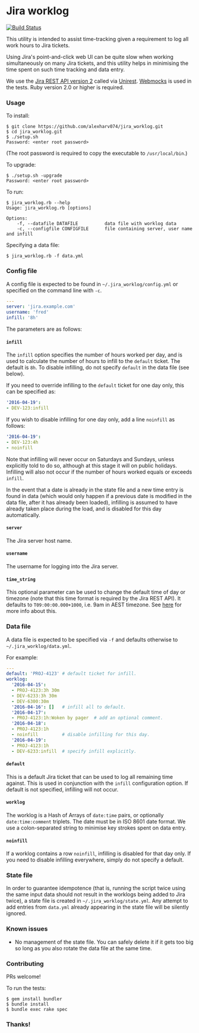 # Jira worklog

[![Build Status](https://img.shields.io/travis/alexharv074/jira_worklog.svg)](https://travis-ci.org/alexharv074/jira_worklog)

This utility is intended to assist time-tracking given a requirement to log all work hours to Jira tickets.

Using Jira's point-and-click web UI can be quite slow when working simultaneously on many Jira tickets, and this utility helps in minimising the time spent on such time tracking and data entry.

We use the [Jira REST API version 2](https://docs.atlassian.com/jira/REST/latest/#api/2/) called via [Unirest](http://unirest.io/ruby.html).  [Webmocks](https://github.com/bblimke/webmock) is used in the tests.  Ruby version 2.0 or higher is required.

### Usage

To install:

```
$ git clone https://github.com/alexharv074/jira_worklog.git
$ cd jira_worklog.git
$ ./setup.sh
Password: <enter root password>
```

(The root password is required to copy the executable to `/usr/local/bin`.)

To upgrade:

```
$ ./setup.sh -upgrade
Password: <enter root password>
```

To run:

```
$ jira_worklog.rb --help
Usage: jira_worklog.rb [options]

Options:
    -f, --datafile DATAFILE          data file with worklog data
    -c, --configfile CONFIGFILE      file containing server, user name and infill
```

Specifying a data file:

```
$ jira_worklog.rb -f data.yml
```

### Config file

A config file is expected to be found in `~/.jira_worklog/config.yml` or specified on the command line with `-c`.

```yaml
---
server: 'jira.example.com'
username: 'fred'
infill: '8h'
```

The parameters are as follows:

#### `infill`

The `infill` option specifies the number of hours worked per day, and is used to calculate the number of hours to infill to the `default` ticket.  The default is `8h`.  To disable infilling, do not specify `default` in the data file (see below).

If you need to override infilling to the `default` ticket for one day only, this can be specified as:

```yaml
'2016-04-19':
- DEV-123:infill
```

If you wish to disable infilling for one day only, add a line `noinfill` as follows:

```yaml
'2016-04-19':
- DEV-123:4h
- noinfill
```

Note that infilling will never occur on Saturdays and Sundays, unless explicitly told to do so, although at this stage it will on public holidays.  Infilling will also not occur if the number of hours worked equals or exceeds `infill`.

In the event that a date is already in the state file and a new time entry is found in data (which would only happen if a previous date is modified in the data file, after it has already been loaded), infilling is assumed to have already taken place during the load, and is disabled for this day automatically.

#### `server`

The Jira server host name.

#### `username`

The username for logging into the Jira server.

#### `time_string`

This optional parameter can be used to change the default time of day or timezone (note that this time format is required by the Jira REST API).  It defaults to `T09:00:00.000+1000`, i.e. 9am in AEST timezone.  See [here](https://answers.atlassian.com/questions/241271/api-call-to-issuekeyworklog-always-fails-with-400-or-500-never-works) for more info about this.

### Data file

A data file is expected to be specified via `-f` and defaults otherwise to `~/.jira_worklog/data.yml`.

For example:

```yaml
---
default: 'PROJ-4123' # default ticket for infill.
worklog:
  '2016-04-15':
  - PROJ-4123:3h 30m
  - DEV-6233:3h 30m
  - DEV-6300:30m
  '2016-04-16': []   # infill all to default.
  '2016-04-17':
  - PROJ-4123:1h:Woken by pager  # add an optional comment.
  '2016-04-18':
  - PROJ-4123:1h
  - noinfill         # disable infilling for this day.
  '2016-04-19':
  - PROJ-4123:1h
  - DEV-6233:infill  # specify infill explicitly.
```

#### `default`

This is a default Jira ticket that can be used to log all remaining time against.  This is used in conjunction with the `infill` configuration option.  If default is not specified, infilling will not occur.

#### `worklog`

The worklog is a Hash of Arrays of `date:time` pairs, or optionally `date:time:comment` triplets.  The date must be in ISO 8601 date format.  We use a colon-separated string to minimise key strokes spent on data entry.

#### `noinfill`

If a worklog contains a row `noinfill`, infilling is disabled for that day only.  If you need to disable infilling everywhere, simply do not specify a default.

### State file

In order to guarantee idempotence (that is, running the script twice using the same input data should not result in the worklogs being added to Jira twice), a state file is created in `~/.jira_worklog/state.yml`.  Any attempt to add entries from `data.yml` already appearing in the state file will be silently ignored.

### Known issues

* No management of the state file.  You can safely delete it if it gets too big so long as you also rotate the data file at the same time.

### Contributing

PRs welcome!

To run the tests:

```
$ gem install bundler
$ bundle install
$ bundle exec rake spec
```

### Thanks!
